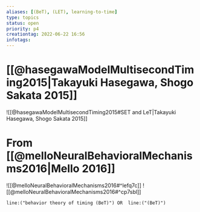 ```yaml
---
aliases: [(BeT), (LET), learning-to-time]
type: topics
status: open
priority: p4
creationtag: 2022-06-22 16:56
infotags:
---
```


# [[@hasegawaModelMultisecondTiming2015|Takayuki Hasegawa, Shogo Sakata 2015]]
![[@hasegawaModelMultisecondTiming2015#SET and LeT|Takayuki Hasegawa, Shogo Sakata 2015]]

# From [[@melloNeuralBehavioralMechanisms2016|Mello 2016]]

![[@melloNeuralBehavioralMechanisms2016#^lefq7c]]
![[@melloNeuralBehavioralMechanisms2016#^cp7sbl]]

```query 
line:("behavior theory of timing (BeT)") OR  line:("(BeT)") 
```
